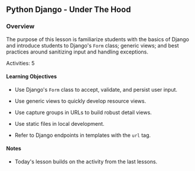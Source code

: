## Python Django - Under The Hood

### Overview

The purpose of this lesson is familiarize students with the basics of Django and introduce students to Django's `Form` class; generic views; and best practices around sanitizing input and handling exceptions.

Activities: 5


#### Learning Objectives

* Use Django's `Form` class to accept, validate, and persist user input.

* Use generic views to quickly develop resource views.

* Use capture groups in URLs to build robust detail views.

* Use static files in local development.

* Refer to Django endpoints in templates with the `url` tag.


#### Notes

* Today's lesson builds on the activity from the last lessons. 
